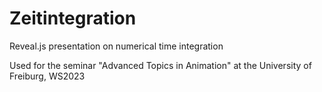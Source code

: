 # Zeitintegration
Reveal.js presentation on numerical time integration

Used for the seminar "Advanced Topics in Animation" at the University of Freiburg, WS2023
